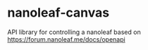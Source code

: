 # nanoleaf-canvas
API library for controlling a nanoleaf based on https://forum.nanoleaf.me/docs/openapi
